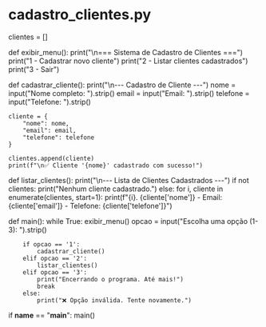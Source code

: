 # cadastro_clientes.py

clientes = []

def exibir_menu():
    print("\n=== Sistema de Cadastro de Clientes ===")
    print("1 - Cadastrar novo cliente")
    print("2 - Listar clientes cadastrados")
    print("3 - Sair")

def cadastrar_cliente():
    print("\n--- Cadastro de Cliente ---")
    nome = input("Nome completo: ").strip()
    email = input("Email: ").strip()
    telefone = input("Telefone: ").strip()

    cliente = {
        "nome": nome,
        "email": email,
        "telefone": telefone
    }

    clientes.append(cliente)
    print(f"\n✅ Cliente '{nome}' cadastrado com sucesso!")

def listar_clientes():
    print("\n--- Lista de Clientes Cadastrados ---")
    if not clientes:
        print("Nenhum cliente cadastrado.")
    else:
        for i, cliente in enumerate(clientes, start=1):
            print(f"{i}. {cliente['nome']} - Email: {cliente['email']} - Telefone: {cliente['telefone']}")

def main():
    while True:
        exibir_menu()
        opcao = input("Escolha uma opção (1-3): ").strip()

        if opcao == '1':
            cadastrar_cliente()
        elif opcao == '2':
            listar_clientes()
        elif opcao == '3':
            print("Encerrando o programa. Até mais!")
            break
        else:
            print("❌ Opção inválida. Tente novamente.")

if __name__ == "__main__":
    main()

